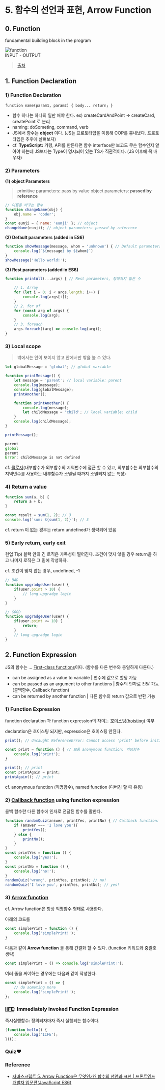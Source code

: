 # 5. 함수의 선언과 표현, Arrow Function

## 0. Function
fundamental building block in the program

![function](https://user-images.githubusercontent.com/43839938/91969667-6e7c5f80-ed51-11ea-9746-6c0561b5c6b3.JPG)  
INPUT - OUTPUT
> [출처](https://youtu.be/e_lU39U-5bQ)
## 1. Function Declaration

### 1) Function Declaration

 `function name(param1, param2) { body... return; }`

- 함수 하나는 하나의 일만 해야 한다. ex) createCardAndPoint → createCard, createPoint 로 분리
- naming: doSometing, command, verb
- JS에서 함수는 **object** 이다. (JS는 프로토타입을 이용해 OOP를 흉내냈다. 프로토타입은 추후에 살펴보자)
- cf. **TypeScript:** 가령, API를 만든다면 함수 interface만 보고도 무슨 함수인지 알아야 하는데 JS보다는 Type이 명시되어 있는 TS가 직관적이다. (JS 이후에 꼭 배우자)


### 2) Parameters

**(1) object Parameters**

> primitive parameters: pass by value
object parameters: **passed by reference**

```jsx
// 이름을 바꾸는 함수
function changeName(obj) {
	obj.name = 'coder';
}
const eunji = { name: 'eunji' }; // object
changeName(eunji); // object parameters: passed by reference
```

**(2) Default parameters (added in ES6)**

```jsx
function showMessage(message, whom = 'unknown') { // Default parameters
	console.log(`${message} by ${whom}`)
}
showMessage('Hello world!');
```

**(3) Rest parameters (added in ES6)**

```jsx
function printAll(...args) { // Rest parameters, 정해지지 않은 수
	
	// 1. Array
	for (let i = 0; i < args.length; i++) {
		console.log(args[i]);
	}
	// 2. for of
	for (const arg of args) {
		console.log(arg);
	}
	// 3. foreach
	args.foreach((arg) => console.log(arg));
}
```

### 3) Local scope

> 밖에서는 안이 보이지 않고 안에서만 밖을 볼 수 있다.

```jsx
let globalMessage = 'global'; // global variable

function printMessage() {
	let message = 'parent'; // local variable: parent
	console.log(message);
	console.log(globalMessage); 
	printAnother();

	function printAnother() {
		console.log(message);
		let childMessage = 'child'; // local variable: child
	}
	console.log(childMessage); 
}

printMessage();
```

```jsx
parent
global
parent
Error: childMessage is not defined
```

cf. [클로저](https://opentutorials.org/course/743/6544)(내부함수가 외부함수의 지역변수에 접근 할 수 있고, 외부함수는 외부함수의 지역변수를 사용하는 내부함수가 소멸될 때까지 소멸되지 않는 특성)

### 4) Return a value

```jsx
function sum(a, b) {
	return a + b;
}

const result = sum(1, 2); // 3
console.log(`sum: ${sum(1, 2)}`); // 3
```

cf. return 이 없는 경우는 return undefined가 생략되어 있음

### 5) Early return, early exit

현업 Tip) 블럭 안의 긴 로직은 가독성이 떨어진다. 조건이 맞지 않을 경우 return을 하고 나머지 로직은 그 밑에 작성하자. 

cf. 조건이 맞지 않는 경우, undefined, -1

```jsx
// BAD
function upgradgeUser(user) {
	if(user.point > 10) {
		// long upgradge logic
	}
}

// GOOD
function upgradgeUser(user) {
	if(user.point <= 10) {
		return;
	}
	// long upgradge logic
}
```

## 2. Function Expression

JS의 함수는 ... [First-class functions](https://developer.mozilla.org/ko/docs/Glossary/First-class_Function)이다. (함수를 다른 변수와 동일하게 다룬다.)

- can be assigned as a value to variable | 변수에 값으로 할당 가능
- can be passed as an argument to other functions | 함수의 인자로 전달 가능 (콜백함수, Callback function)
- can be returned by another function | 다른 함수의 return 값으로 반환 가능

### 1) Function Expression

function declaration 과 function expression의 차이는 [호이스팅(hoisting)](https://developer.mozilla.org/ko/docs/Glossary/Hoisting) 여부

declaration은 호이스팅 되지만, expression은 호이스팅 안된다.

```jsx
print(); // Uncaught ReferenceError: Cannot access 'print' before initialization ~
   
const print = function () { // 보통 anonymous function: 익명함수
	console.log('print');
}

print(); // print
const printAgain = print;
printAgain(); // print
```

cf. anonymous function (익명함수), named function (디버깅 할 때 유용)

### 2) [Callback function](https://developer.mozilla.org/ko/docs/Glossary/Callback_function) using function expression

콜백 함수란 다른 함수에 인자로 전달된 함수를 말한다. 

```jsx
function randomQuiz(answer, printYes, printNo) { // Callback function: printYes, printNo
	if (answer === 'I love you'){
		printYes();
	} else {
		printNo();
	}
}
const printYes = function () {
	console.log('yes!');
}
const printNo = function () {
	console.log('no!');
}
randomQuiz('wrong', printYes, printNo); // no!
randomQuiz('I love you', printYes, printNo); // yes!
```

### 3) [Arrow function](https://developer.mozilla.org/ko/docs/Web/JavaScript/Reference/Functions/%EC%95%A0%EB%A1%9C%EC%9A%B0_%ED%8E%91%EC%85%98)

cf. Arrow function은 항상 익명함수 형태로 사용한다. 

아래의 코드를

```jsx
const simplePrint = function () {
	console.log('simplePrint!');
}
```

다음과 같이 **Arrow function** 을 통해 간결화 할 수 있다. (function 키워드와 중괄호 생략)

```jsx
const simplePrint = () => console.log('simplePrint!');
```

여러 줄을 써야하는 경우에는 다음과 같이 작성한다. 

```jsx
const simplePrint = () => {
	// do someting more
	console.log('simplePrint!');
};
```

### [IIFE](https://developer.mozilla.org/ko/docs/Glossary/IIFE): Immediately Invoked Function Expression

즉시실행함수: 정의되자마자 즉시 실행되는 함수이다.

```jsx
(function hello() {
	console.log('IIFE');
})();
```

### Quiz❤

### Reference
- [자바스크립트 5. Arrow Function은 무엇인가? 함수의 선언과 표현 | 프론트엔드 개발자 입문편(JavaScript ES6)](https://youtu.be/e_lU39U-5bQ)
